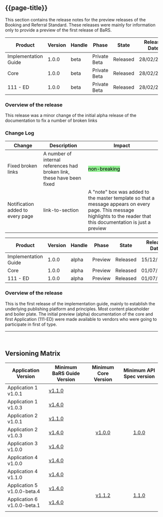 ## {{page-title}}

This section contains the release notes for the preview releases of the Booking and Referral Standard. These releases were mainly for information only to provide a preview of the first release of BaRS.

<div class="bars-blg-expander">
<div class="bars-blg-expander-entry" id="v1.0.0-beta">

Product              | Version | Handle  | Phase        | State           | Release Date | Stability
---------------------|---------|---------|--------------|-----------------|--------------|----------------
Implementation Guide | 1.0.0   | beta    | Private Beta | Released        | 28/02/2023   | Volatile
Core                 | 1.0.0   | beta    | Private Beta | Released        | 28/02/2023   | Volatile
111 - ED             | 1.0.0   | beta    | Private Beta | Released        | 28/02/2023   | Volatile

### Overview of the release

This release was a minor change of the initial alpha release of the documentation to fix a number of broken links

### Change Log

| Change                                    | Description                            | Impact                          | 
|-------------------------------------------|----------------------------------------|---------------------------------|
| Fixed broken links                        | A number of internal references had broken link, these have been fixed | <mark style="background-color: LightGreen">non-breaking</mark>  |
| Notification added to every page | link-to-section    | A "note" box was added to the master template so that a message appears on every page. This message highlights to the reader that this documentation is just a preview |  <mark style="background-color: LightGreen">non-breaking</mark>  |

</div>
<div class="bars-blg-expander-entry" id="v1.0.0-alpha">

Product              | Version | Handle  | Phase        | State           | Release Date | Stability
---------------------|---------|---------|--------------|-----------------|--------------|----------------
Implementation Guide | 1.0.0   | alpha   | Preview      | Released        | 15/12/2022   | Volatile
Core                 | 1.0.0   | alpha   | Preview      | Released        | 01/07/2022   | Volatile
111 - ED             | 1.0.0   | alpha   | Preview      | Released        | 01/07/2022   | Volatile

### Overview of the release

This is the first release of the implementation guide, mainly to establish the underlying publishing platform and principles. Most content placeholder and boiler plate.
The initial preview (alpha) documentation of the core and first Application (111-ED) were made available to vendors who were going to participate in first of type.
    
</div>
</div>

<hr>
<br>


## Versioning Matrix

<table class="regular">
<thead>
	<tr>
		<th data-no-sort="">Application Version</th>
		<th data-no-sort="">Minimum BaRS Guide Version</th>
		<th data-no-sort="">Minimum Core Version</th>
		<th data-no-sort="">Minimum API Spec version</th>
	</tr>
</thead>
<tbody>
	<tr>
		<td>Application 1 v1.0.1</td>
		<td><a href="https://simplifier.net/guide/nhsbookingandreferralstandard/home?version=1.1.0" target="_blank">v1.1.0</a></td>
		<td rowspan=7 style="text-align: center; vertical-align: middle;"><a href="https://simplifier.net/guide/nhsbookingandreferralstandard/Home/Design/BaRS-Core?version=1.0.0" target="_blank">v1.0.0</a></td>
		<td rowspan=7 style="text-align: center; vertical-align: middle;"><a href="https://digital.nhs.uk/developer/api-catalogue/booking-and-referral-fhir/v1_0_0" target="_blank">1.0.0</a></td>		
	</tr>
	<tr>
		<td>Application 1 v1.0.3</td>
		<td><a href="https://simplifier.net/guide/nhsbookingandreferralstandard/home?version=1.4.0" target="_blank">v1.4.0</a></td>
	</tr>
	<tr>
		<td>Application 2 v1.0.1</td>
		<td><a href="https://simplifier.net/guide/nhsbookingandreferralstandard/home?version=1.1.0" target="_blank">v1.1.0</a></td>
	</tr>
	<tr>
		<td>Application 2 v1.0.3</td>
		<td><a href="https://simplifier.net/guide/nhsbookingandreferralstandard/home?version=1.4.0" target="_blank">v1.4.0</a></td>
	</tr>
	<tr>
		<td>Application 3 v1.0.0</td>
		<td><a href="https://simplifier.net/guide/nhsbookingandreferralstandard/home?version=1.4.0" target="_blank">v1.4.0</a></td>
	</tr>
	<tr>
		<td>Application 4 v1.0.0</td>
		<td><a href="https://simplifier.net/guide/nhsbookingandreferralstandard/home?version=1.4.0" target="_blank">v1.4.0</a></td>
	</tr>
	<tr>
		<td>Application 4 v1.1.0</td>
		<td><a href="https://simplifier.net/guide/nhsbookingandreferralstandard/home?version=1.4.0" target="_blank">v1.4.0</a></td>
	</tr>
	<tr>
		<td>Application 5 v1.0.0-beta.4</td>
		<td><a href="https://simplifier.net/guide/nhsbookingandreferralstandard/home?version=1.4.0" target="_blank">v1.4.0</a></td>
		<td rowspan=2 style="text-align: center; vertical-align: middle;"><a href="https://simplifier.net/guide/nhsbookingandreferralstandard/Home/Core/End-to-end-workflow?version=1.4.0" target="_blank">v1.1.2</a></td>
		<td rowspan=2 style="text-align: center; vertical-align: middle;"><a href="https://digital.nhs.uk/developer/api-catalogue/booking-and-referral-fhir/v1_1_0" target="_blank">1.1.0</a></td>
	</tr>
	<tr>
		<td>Application 6 v1.0.0-beta.1</td>
		<td><a href="https://simplifier.net/guide/nhsbookingandreferralstandard/home?version=1.4.0" target="_blank">v1.4.0</a></td>
	</tr>
	<tr>
		<td></td>
		<td></td>
		<td></td>
		<td></td>
	</tr>
</tbody>
</table>
